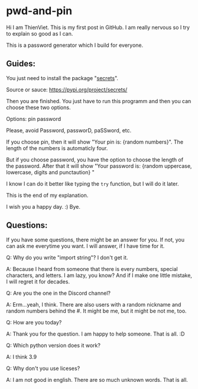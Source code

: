# pwd-and-pin

Hi I am ThienViet. This is my first post in GitHub. I am really nervous so I try to explain so good as I can.

This is a password generator which I build for everyone.

Guides:
--------------------------------
You just need to install the package "[secrets](https://pypi.org/project/secrets/)".

Source or sauce:    https://pypi.org/project/secrets/

Then you are finished. You just have to run this programm and then you can choose these two options.

Options:    pin    password

Please, avoid Password, passworD, paSSword, etc.

If you choose pin, then it will show "Your pin is: {random numbers}".
The length of the numbers is automaticly four.

But if you choose password, you have the option to choose the length of the password. After that it will show "Your password is: {random uppercase, lowercase, digits and punctaution} "

I know I can do it better like typing the `try` function, but I will do it later.

This is the end of my explanation.

I wish you a happy day. :)
Bye.

Questions:
--------------------------------

If you have some questions, there might be an answer for you. If not, you can ask me everytime you want. I will answer, if I have time for it.


Q: Why do you write "import string"? I don't get it.

A: Because I heard from someone that there is every numbers, special characters, and letters. I am lazy, you know? And if I make one little mistake, I will regret it for decades.


Q: Are you the one in the Discord channel?

A: Erm...yeah, I think. There are also users with a random nickname and random numbers behind the #. It might be me, but it might be not me, too.


Q: How are you today?

A: Thank you for the question. I am happy to help someone. That is all. :D


Q: Which python version does it work?

A: I think 3.9


Q: Why don't you use liceses?

A: I am not good in english. There are so much unknown words. That is all.
